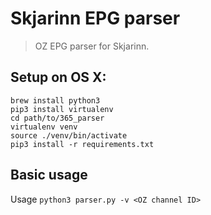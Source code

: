 # Skjarinn EPG parser
> OZ EPG parser for Skjarinn.

## Setup on OS X:

```shell
brew install python3
pip3 install virtualenv
cd path/to/365_parser
virtualenv venv
source ./venv/bin/activate
pip3 install -r requirements.txt
```

## Basic usage

Usage `python3 parser.py -v <OZ channel ID>`
